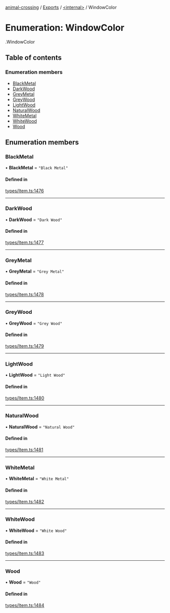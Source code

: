 [animal-crossing](../README.md) / [Exports](../modules.md) / [<internal\>](../modules/internal_.md) / WindowColor

# Enumeration: WindowColor

[<internal>](../modules/internal_.md).WindowColor

## Table of contents

### Enumeration members

- [BlackMetal](internal_.WindowColor.md#blackmetal)
- [DarkWood](internal_.WindowColor.md#darkwood)
- [GreyMetal](internal_.WindowColor.md#greymetal)
- [GreyWood](internal_.WindowColor.md#greywood)
- [LightWood](internal_.WindowColor.md#lightwood)
- [NaturalWood](internal_.WindowColor.md#naturalwood)
- [WhiteMetal](internal_.WindowColor.md#whitemetal)
- [WhiteWood](internal_.WindowColor.md#whitewood)
- [Wood](internal_.WindowColor.md#wood)

## Enumeration members

### BlackMetal

• **BlackMetal** = `"Black Metal"`

#### Defined in

[types/Item.ts:1476](https://github.com/Norviah/animal-crossing/blob/4d5e5b0/module/types/Item.ts#L1476)

___

### DarkWood

• **DarkWood** = `"Dark Wood"`

#### Defined in

[types/Item.ts:1477](https://github.com/Norviah/animal-crossing/blob/4d5e5b0/module/types/Item.ts#L1477)

___

### GreyMetal

• **GreyMetal** = `"Grey Metal"`

#### Defined in

[types/Item.ts:1478](https://github.com/Norviah/animal-crossing/blob/4d5e5b0/module/types/Item.ts#L1478)

___

### GreyWood

• **GreyWood** = `"Grey Wood"`

#### Defined in

[types/Item.ts:1479](https://github.com/Norviah/animal-crossing/blob/4d5e5b0/module/types/Item.ts#L1479)

___

### LightWood

• **LightWood** = `"Light Wood"`

#### Defined in

[types/Item.ts:1480](https://github.com/Norviah/animal-crossing/blob/4d5e5b0/module/types/Item.ts#L1480)

___

### NaturalWood

• **NaturalWood** = `"Natural Wood"`

#### Defined in

[types/Item.ts:1481](https://github.com/Norviah/animal-crossing/blob/4d5e5b0/module/types/Item.ts#L1481)

___

### WhiteMetal

• **WhiteMetal** = `"White Metal"`

#### Defined in

[types/Item.ts:1482](https://github.com/Norviah/animal-crossing/blob/4d5e5b0/module/types/Item.ts#L1482)

___

### WhiteWood

• **WhiteWood** = `"White Wood"`

#### Defined in

[types/Item.ts:1483](https://github.com/Norviah/animal-crossing/blob/4d5e5b0/module/types/Item.ts#L1483)

___

### Wood

• **Wood** = `"Wood"`

#### Defined in

[types/Item.ts:1484](https://github.com/Norviah/animal-crossing/blob/4d5e5b0/module/types/Item.ts#L1484)
